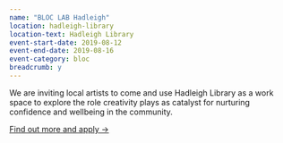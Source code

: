 ```yaml
---
name: "BLOC LAB Hadleigh"
location: hadleigh-library
location-text: Hadleigh Library
event-start-date: 2019-08-12
event-end-date: 2019-08-16
event-category: bloc
breadcrumb: y
---
```


We are inviting local artists to come and use Hadleigh Library as a work space to explore the role creativity plays as catalyst for nurturing confidence and wellbeing in the community.

[Find out more and apply &rarr;](/bloc/artists/hadleigh-lab/)

